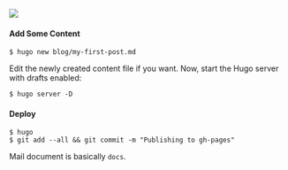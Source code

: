 
<a href="https://www.statuscake.com" title="Website Uptime Monitoring"><img src="https://app.statuscake.com/button/index.php?Track=U84I13s7Gf&Days=1&Design=1" /></a>

#### Add Some Content

    $ hugo new blog/my-first-post.md
    
Edit the newly created content file if you want. Now, start the Hugo server with drafts enabled:    

    $ hugo server -D
    
#### Deploy

    $ hugo
    $ git add --all && git commit -m "Publishing to gh-pages"
    
Mail document is basically `docs`.